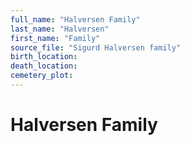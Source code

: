 ```yaml
---
full_name: "Halversen Family"
last_name: "Halversen"
first_name: "Family"
source_file: "Sigurd Halversen family"
birth_location:
death_location:
cemetery_plot: 
---
```

# Halversen Family

